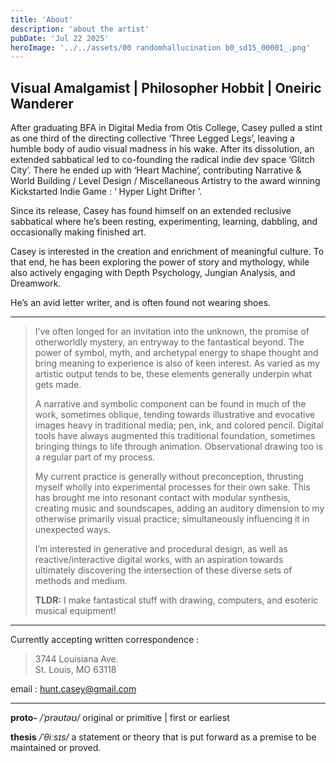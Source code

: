 ```yaml
---
title: 'About'
description: 'about the artist'
pubDate: 'Jul 22 2025'
heroImage: '../../assets/00 randomhallucination b0_sd15_00001_.png'
---
```


## Visual Amalgamist | Philosopher Hobbit | Oneiric Wanderer

After graduating BFA in Digital Media from Otis College, Casey pulled a stint as one third of the directing collective ‘Three Legged Legs’, leaving a humble body of audio visual madness in his wake. After its dissolution, an extended sabbatical led to co-founding the radical indie dev space ‘Glitch City’. There he ended up with ‘Heart Machine‘, contributing Narrative & World Building / Level Design / Miscellaneous Artistry to the award winning Kickstarted Indie Game : ‘ Hyper Light Drifter ’.

Since its release, Casey has found himself on an extended reclusive sabbatical where he’s been resting, experimenting, learning, dabbling, and occasionally making finished art.

Casey is interested in the creation and enrichment of meaningful culture. To that end, he has been exploring the power of story and mythology, while also actively engaging with Depth Psychology, Jungian Analysis, and Dreamwork.

He’s an avid letter writer, and is often found not wearing shoes.

---

>I’ve often longed for an invitation into the unknown, the promise of otherworldly mystery, an entryway to the fantastical beyond. The power of symbol, myth, and archetypal energy to shape thought and bring meaning to experience is also of keen interest. As varied as my artistic output tends to be, these elements generally underpin what gets made.
>
>A narrative and symbolic component can be found in much of the work, sometimes oblique, tending towards illustrative and evocative images heavy in traditional media; pen, ink, and colored pencil. Digital tools have always augmented this traditional foundation, sometimes bringing things to life through animation. Observational drawing too is a regular part of my process.
>
>My current practice is generally without preconception, thrusting myself wholly into experimental processes for their own sake. This has brought me into resonant contact with modular synthesis, creating music and soundscapes, adding an auditory dimension to my otherwise primarily visual practice; simultaneously influencing it in unexpected ways.
>
>I’m interested in generative and procedural design, as well as reactive/interactive digital works, with an aspiration towards ultimately discovering the intersection of these diverse sets of methods and medium.
>
> **TLDR:** I make fantastical stuff with drawing, computers, and esoteric musical equipment!

---

Currently accepting written correspondence :

>3744 Louisiana Ave.  
>St. Louis, MO 63118

email : hunt.casey@gmail.com


---

**proto-**
_/ˈprəʊtəʊ/_
original or primitive | first or earliest

**thesis**
_/ˈθiːsɪs/_
a statement or theory that is put forward as a premise to be maintained or proved.
